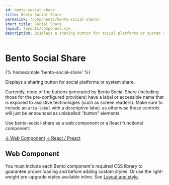 ```yaml
---
id: bento-social-share
title: Bento Social Share
permalink: /components/bento-social-share/
short_title: Social Share
layout: layouts/component.njk
description: Displays a sharing button for social platforms or system share.
---
```

# Bento Social Share

{% heroexample 'bento-social-share' %}

Displays a sharing button for social platforms or system share.

Currently, none of the buttons generated by Bento Social Share (including those for the pre-configured providers) have a label or accessible name that is exposed to assistive technologies (such as screen readers). Make sure to include an `aria-label` with a descriptive label, as otherwise these controls will just be announced as unlabelled "button" elements.

<div class="bd-usage bd-card bd-card--light-sea-green">
  <p>Use bento-social-share as a web component or a React functional component:</p>
  <a class="bd-button" href="#web-component">↓ Web Component</a>
  <a class="bd-button" href="#preact%2Freact-component">↓ React / Preact</a>
</div>

## Web Component

You must include each Bento component's required CSS library to guarantee proper loading and before adding custom styles. Or use the light-weight pre-upgrade styles available inline. See [Layout and style](#layout-and-style).

